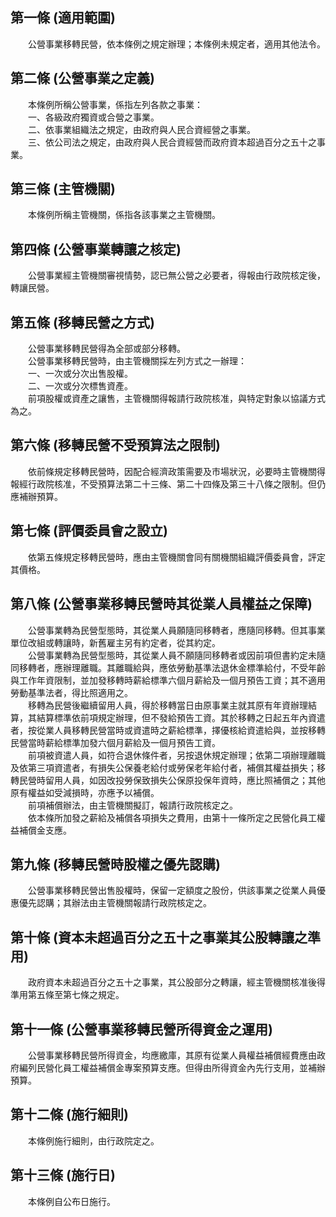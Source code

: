 第一條 (適用範圍)
-----------------
　　公營事業移轉民營，依本條例之規定辦理；本條例未規定者，適用其他法令。  


第二條 (公營事業之定義)
-----------------------
　　本條例所稱公營事業，係指左列各款之事業：  
　　一、各級政府獨資或合營之事業。  
　　二、依事業組織法之規定，由政府與人民合資經營之事業。  
　　三、依公司法之規定，由政府與人民合資經營而政府資本超過百分之五十之事業。  


第三條 (主管機關)
-----------------
　　本條例所稱主管機關，係指各該事業之主管機關。  


第四條 (公營事業轉讓之核定)
---------------------------
　　公營事業經主管機關審視情勢，認已無公營之必要者，得報由行政院核定後，轉讓民營。  


第五條 (移轉民營之方式)
-----------------------
　　公營事業移轉民營得為全部或部分移轉。  
　　公營事業移轉民營時，由主管機關採左列方式之一辦理：  
　　一、一次或分次出售股權。  
　　二、一次或分次標售資產。  
　　前項股權或資產之讓售，主管機關得報請行政院核准，與特定對象以協議方式為之。  


第六條 (移轉民營不受預算法之限制)
---------------------------------
　　依前條規定移轉民營時，因配合經濟政策需要及市場狀況，必要時主管機關得報經行政院核准，不受預算法第二十三條、第二十四條及第三十八條之限制。但仍應補辦預算。  


第七條 (評價委員會之設立)
-------------------------
　　依第五條規定移轉民營時，應由主管機關會同有關機關組織評價委員會，評定其價格。  


第八條 (公營事業移轉民營時其從業人員權益之保障)
-----------------------------------------------
　　公營事業轉為民營型態時，其從業人員願隨同移轉者，應隨同移轉。但其事業單位改組或轉讓時，新舊雇主另有約定者，從其約定。  
　　公營事業轉為民營型態時，其從業人員不願隨同移轉者或因前項但書約定未隨同移轉者，應辦理離職。其離職給與，應依勞動基準法退休金標準給付，不受年齡與工作年資限制，並加發移轉時薪給標準六個月薪給及一個月預告工資；其不適用勞動基準法者，得比照適用之。  
　　移轉為民營後繼續留用人員，得於移轉當日由原事業主就其原有年資辦理結算，其結算標準依前項規定辦理，但不發給預告工資。其於移轉之日起五年內資遣者，按從業人員移轉民營當時或資遣時之薪給標準，擇優核給資遣給與，並按移轉民營當時薪給標準加發六個月薪給及一個月預告工資。  
　　前項被資遣人員，如符合退休條件者，另按退休規定辦理；依第二項辦理離職及依第三項資遣者，有損失公保養老給付或勞保老年給付者，補償其權益損失；移轉民營時留用人員，如因改投勞保致損失公保原投保年資時，應比照補償之；其他原有權益如受減損時，亦應予以補償。  
　　前項補償辦法，由主管機關擬訂，報請行政院核定之。  
　　依本條所加發之薪給及補償各項損失之費用，由第十一條所定之民營化員工權益補償金支應。  


第九條 (移轉民營時股權之優先認購)
---------------------------------
　　公營事業移轉民營出售股權時，保留一定額度之股份，供該事業之從業人員優惠優先認購；其辦法由主管機關報請行政院核定之。  


第十條 (資本未超過百分之五十之事業其公股轉讓之準用)
---------------------------------------------------
　　政府資本未超過百分之五十之事業，其公股部分之轉讓，經主管機關核准後得準用第五條至第七條之規定。  


第十一條 (公營事業移轉民營所得資金之運用)
-----------------------------------------
　　公營事業移轉民營所得資金，均應繳庫，其原有從業人員權益補償經費應由政府編列民營化員工權益補償金專案預算支應。但得由所得資金內先行支用，並補辦預算。  


第十二條 (施行細則)
-------------------
　　本條例施行細則，由行政院定之。  


第十三條 (施行日)
-----------------
　　本條例自公布日施行。
